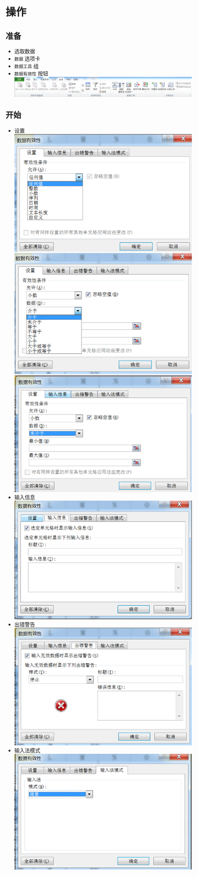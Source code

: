 # 操作

## 准备
- 选取数据
- `数据` 选项卡
- `数据工具` 组
- `数据有效性` 按钮 
![](../../../../Resource/Pasted%20image%2020250420212056.png)
## 开始

- 设置
![](../../../../Resource/Pasted%20image%2020250420212134.png)
![](../../../../Resource/Pasted%20image%2020250420212155.png)
![](../../../../Resource/Pasted%20image%2020250420212210.png)
- 输入信息
![](../../../../Resource/Pasted%20image%2020250420212241.png)
- 出错警告
![](../../../../Resource/Pasted%20image%2020250420212257.png)
- 输入法模式
![](../../../../Resource/Pasted%20image%2020250420212312.png)